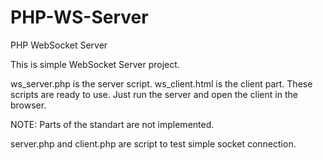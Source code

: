 PHP-WS-Server
=============

PHP WebSocket Server

This is simple WebSocket Server project.

ws_server.php is the server script.
ws_client.html is the client part.
These scripts are ready to use. Just run the server and open the client in the browser.

NOTE: Parts of the standart are not implemented.


server.php and client.php are script to test simple socket connection.


